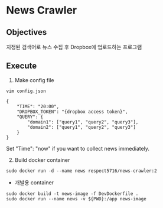 # News Crawler



## Objectives

지정된 검색어로 뉴스 수집 후 Dropbox에 업로드하는 프로그램



## Execute

1. Make config file

```
vim config.json

{
	"TIME": "20:00",
	"DROPBOX_TOKEN": "{dropbox access token}",
	"QUERY": {
		"domain1": ["query1", "query2", "query3"],
		"domain2": ["query1", "query2", "query3"]
	}
}
```

Set "Time": "now" if you want to collect news immediately.



2. Build docker container

```
sudo docker run -d --name news respect5716/news-crawler:2
```



* 개발용 container

  

```
sudo docker build -t news-image -f DevDockerfile .
sudo docker run --name news -v ${PWD}:/app news-image
```

